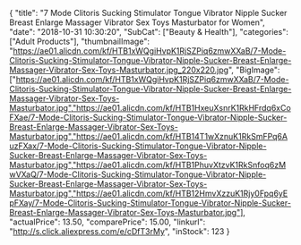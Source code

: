 {
	"title": "7 Mode Clitoris Sucking Stimulator Tongue Vibrator Nipple Sucker Breast Enlarge Massager Vibrator Sex Toys Masturbator for Women",
	"date": "2018-10-31 10:30:20",
	"SubCat": ["Beauty & Health"],
	"categories": ["Adult Products"],
	"thumbnailImage": "https://ae01.alicdn.com/kf/HTB1xWQgiHvpK1RjSZPiq6zmwXXaB/7-Mode-Clitoris-Sucking-Stimulator-Tongue-Vibrator-Nipple-Sucker-Breast-Enlarge-Massager-Vibrator-Sex-Toys-Masturbator.jpg_220x220.jpg",
	"BigImage": ["https://ae01.alicdn.com/kf/HTB1xWQgiHvpK1RjSZPiq6zmwXXaB/7-Mode-Clitoris-Sucking-Stimulator-Tongue-Vibrator-Nipple-Sucker-Breast-Enlarge-Massager-Vibrator-Sex-Toys-Masturbator.jpg","https://ae01.alicdn.com/kf/HTB1HxeuXsnrK1RkHFrdq6xCoFXae/7-Mode-Clitoris-Sucking-Stimulator-Tongue-Vibrator-Nipple-Sucker-Breast-Enlarge-Massager-Vibrator-Sex-Toys-Masturbator.jpg","https://ae01.alicdn.com/kf/HTB14T1wXznuK1RkSmFPq6AuzFXax/7-Mode-Clitoris-Sucking-Stimulator-Tongue-Vibrator-Nipple-Sucker-Breast-Enlarge-Massager-Vibrator-Sex-Toys-Masturbator.jpg","https://ae01.alicdn.com/kf/HTB1PhuvXtzvK1RkSnfoq6zMwVXaQ/7-Mode-Clitoris-Sucking-Stimulator-Tongue-Vibrator-Nipple-Sucker-Breast-Enlarge-Massager-Vibrator-Sex-Toys-Masturbator.jpg","https://ae01.alicdn.com/kf/HTB12HmvXzzuK1Rjy0Fpq6yEpFXay/7-Mode-Clitoris-Sucking-Stimulator-Tongue-Vibrator-Nipple-Sucker-Breast-Enlarge-Massager-Vibrator-Sex-Toys-Masturbator.jpg"],
	"actualPrice": 13.50,
	"comparePrice": 15.00,
	"linkurl": "http://s.click.aliexpress.com/e/cDfT3rMy",
	"inStock": 123
}
